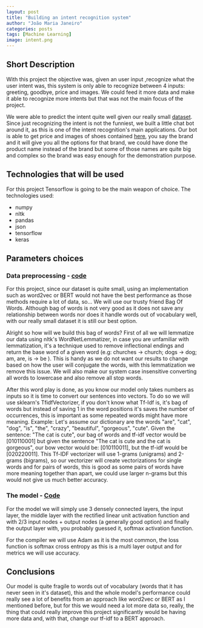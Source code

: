 ```yaml
---
layout: post
title: "Building an intent recognition system"
author: "João Maria Janeiro"
categories: posts
tags: [Machine Learning]
image: intent.png
---
```



<!-- # Building an intent recognition system -->

## Short Description

With this project the objective was, given an user input ,recognize what the user intent was, this system is only able to recognize between 4 inputs: greeting, goodbye, price and images. We could feed it more data and make it able to recognize more intents but that was not the main focus of the project.

We were able to predict the intent quite well given our really small [dataset](https://github.com/Joao-Maria-Janeiro/Intent-Recognition/blob/master/intents.json). Since just recognizing the intent is not the funniest, we built a little chat bot around it, as this is one of the intent recognition's main applications. Our bot is able to get price and images of shoes contained [here](https://github.com/Joao-Maria-Janeiro/Intent-Recognition/blob/master/7004_1.csv), you say the brand and it will give you all the options for that brand, we could have done the product name instead of the brand but some of those names are quite big and complex so the brand was easy enough for the demonstration purpose.

## Technologies that will be used
For this project Tensorflow is going to be the main weapon of choice.
The technologies used:

* numpy
* nltk
* pandas
* json
* tensorflow
* keras

## Parameters choices

### Data preprocessing - [code](https://github.com/Joao-Maria-Janeiro/Intent-Recognition/blob/master/data_handler.py)
For this project, since our dataset is quite small, using an implementation such as word2vec or BERT would not have the best performance as those methods require a lot of data, so... We will use our trusty friend Bag Of Words. Although bag of words is not very good as it does not save any relationship between words nor does it handle words out of vocabulary well, with our really small dataset it is still our best option.

Alright so how will we build this bag of words? First of all we will lemmatize our data using nltk's WordNetLemmatizer, in case you are unfamiliar with lemmatization, it's a technique used to remove inflectional endings and return the base word of a given word (e.g: churches -> church; dogs -> dog; am, are, is -> be ). This is handy as we do not want our results to change based on how the user will conjugate the words, with this lemmatization we remove this issue. We will also make our system case insensitive converting all words to lowercase and also remove all stop words. 

After this word play is done, as you know our model only takes numbers as inputs so it is time to convert our sentences into vectors. To do so we will use sklearn's TfidfVectorizer, if you don't know what Tf-Idf is, it's bag of words but instead of saving 1 in the word positions it's saves the number of occurrences, this is important as some repeated words might have more meaning.
Example:
Let's assume our dictionary are the words "are", "cat", "dog", "is", "the", "crazy", "beautiful", "gorgeous", "cute".
Given the sentence: "The cat is cute", our bag of words and tf-idf vector would be [010110001]
but given the sentence "The cat is cute and the cat is gorgeous",
our bow vector would be: [010110011], but the tf-idf would be [020220011].
 This Tf-IDF vectorizer will use 1-grams (unigrams) and 2-grams (bigrams), so our vectorizer will create vectorizations for single words and for pairs of words, this is good as some pairs of words have more meaning together than apart, we could use larger n-grams but this would not give us much better accuracy.

### The model - [Code](https://github.com/Joao-Maria-Janeiro/Intent-Recognition/blob/master/main.py)
For the model we will simply use 3 densely connected layers, the input layer, the middle layer with the rectified linear unit activation function and with 2/3 input nodes + output nodes (a generally good option) and finally the output layer with, you probably guessed it, softmax activation function. 

For the compiler we will use Adam as it is the most common, the loss function is softmax cross entropy as this is a multi layer output and for metrics we will use accuracy. 

## Conclusions

Our model is quite fragile to words out of vocabulary (words that it has never seen in it's dataset), this and the whole model's performance could really see a lot of benefits from an approach like word2vec or BERT as I mentioned before, but for this we would need a lot more data so, really, the thing that could really improve this project significantly would be having more data and, with that, change our tf-idf to a BERT approach.

